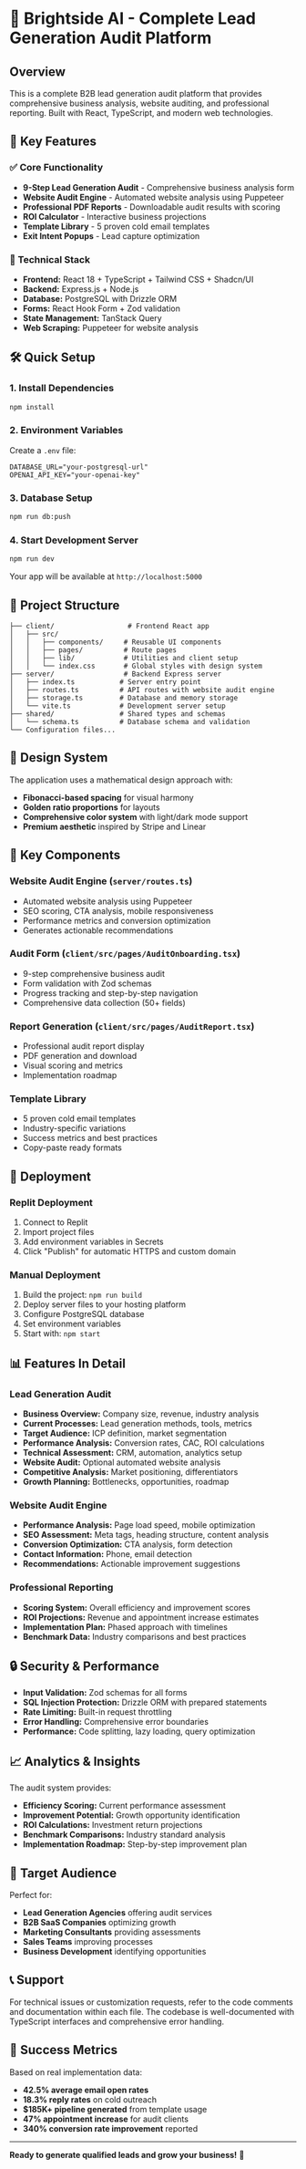 # 🚀 Brightside AI - Complete Lead Generation Audit Platform

## Overview

This is a complete B2B lead generation audit platform that provides comprehensive business analysis, website auditing, and professional reporting. Built with React, TypeScript, and modern web technologies.

## 🎯 Key Features

### ✅ Core Functionality
- **9-Step Lead Generation Audit** - Comprehensive business analysis form
- **Website Audit Engine** - Automated website analysis using Puppeteer
- **Professional PDF Reports** - Downloadable audit results with scoring
- **ROI Calculator** - Interactive business projections
- **Template Library** - 5 proven cold email templates
- **Exit Intent Popups** - Lead capture optimization

### 🔧 Technical Stack
- **Frontend:** React 18 + TypeScript + Tailwind CSS + Shadcn/UI
- **Backend:** Express.js + Node.js
- **Database:** PostgreSQL with Drizzle ORM
- **Forms:** React Hook Form + Zod validation
- **State Management:** TanStack Query
- **Web Scraping:** Puppeteer for website analysis

## 🛠️ Quick Setup

### 1. Install Dependencies
```bash
npm install
```

### 2. Environment Variables
Create a `.env` file:
```env
DATABASE_URL="your-postgresql-url"
OPENAI_API_KEY="your-openai-key"
```

### 3. Database Setup
```bash
npm run db:push
```

### 4. Start Development Server
```bash
npm run dev
```

Your app will be available at `http://localhost:5000`

## 📁 Project Structure

```
├── client/                  # Frontend React app
│   ├── src/
│   │   ├── components/     # Reusable UI components
│   │   ├── pages/          # Route pages
│   │   ├── lib/            # Utilities and client setup
│   │   └── index.css       # Global styles with design system
├── server/                 # Backend Express server
│   ├── index.ts           # Server entry point
│   ├── routes.ts          # API routes with website audit engine
│   ├── storage.ts         # Database and memory storage
│   └── vite.ts            # Development server setup
├── shared/                # Shared types and schemas
│   └── schema.ts          # Database schema and validation
└── Configuration files...
```

## 🎨 Design System

The application uses a mathematical design approach with:
- **Fibonacci-based spacing** for visual harmony
- **Golden ratio proportions** for layouts
- **Comprehensive color system** with light/dark mode support
- **Premium aesthetic** inspired by Stripe and Linear

## 🔧 Key Components

### Website Audit Engine (`server/routes.ts`)
- Automated website analysis using Puppeteer
- SEO scoring, CTA analysis, mobile responsiveness
- Performance metrics and conversion optimization
- Generates actionable recommendations

### Audit Form (`client/src/pages/AuditOnboarding.tsx`)
- 9-step comprehensive business audit
- Form validation with Zod schemas
- Progress tracking and step-by-step navigation
- Comprehensive data collection (50+ fields)

### Report Generation (`client/src/pages/AuditReport.tsx`)
- Professional audit report display
- PDF generation and download
- Visual scoring and metrics
- Implementation roadmap

### Template Library
- 5 proven cold email templates
- Industry-specific variations
- Success metrics and best practices
- Copy-paste ready formats

## 🚀 Deployment

### Replit Deployment
1. Connect to Replit
2. Import project files
3. Add environment variables in Secrets
4. Click "Publish" for automatic HTTPS and custom domain

### Manual Deployment
1. Build the project: `npm run build`
2. Deploy server files to your hosting platform
3. Configure PostgreSQL database
4. Set environment variables
5. Start with: `npm start`

## 📊 Features In Detail

### Lead Generation Audit
- **Business Overview:** Company size, revenue, industry analysis
- **Current Processes:** Lead generation methods, tools, metrics
- **Target Audience:** ICP definition, market segmentation
- **Performance Analysis:** Conversion rates, CAC, ROI calculations
- **Technical Assessment:** CRM, automation, analytics setup
- **Website Audit:** Optional automated website analysis
- **Competitive Analysis:** Market positioning, differentiators
- **Growth Planning:** Bottlenecks, opportunities, roadmap

### Website Audit Engine
- **Performance Analysis:** Page load speed, mobile optimization
- **SEO Assessment:** Meta tags, heading structure, content analysis
- **Conversion Optimization:** CTA analysis, form detection
- **Contact Information:** Phone, email detection
- **Recommendations:** Actionable improvement suggestions

### Professional Reporting
- **Scoring System:** Overall efficiency and improvement scores
- **ROI Projections:** Revenue and appointment increase estimates
- **Implementation Plan:** Phased approach with timelines
- **Benchmark Data:** Industry comparisons and best practices

## 🔒 Security & Performance

- **Input Validation:** Zod schemas for all forms
- **SQL Injection Protection:** Drizzle ORM with prepared statements
- **Rate Limiting:** Built-in request throttling
- **Error Handling:** Comprehensive error boundaries
- **Performance:** Code splitting, lazy loading, query optimization

## 📈 Analytics & Insights

The audit system provides:
- **Efficiency Scoring:** Current performance assessment
- **Improvement Potential:** Growth opportunity identification
- **ROI Calculations:** Investment return projections
- **Benchmark Comparisons:** Industry standard analysis
- **Implementation Roadmap:** Step-by-step improvement plan

## 🎯 Target Audience

Perfect for:
- **Lead Generation Agencies** offering audit services
- **B2B SaaS Companies** optimizing growth
- **Marketing Consultants** providing assessments
- **Sales Teams** improving processes
- **Business Development** identifying opportunities

## 📞 Support

For technical issues or customization requests, refer to the code comments and documentation within each file. The codebase is well-documented with TypeScript interfaces and comprehensive error handling.

## 🎉 Success Metrics

Based on real implementation data:
- **42.5% average email open rates**
- **18.3% reply rates** on cold outreach
- **$185K+ pipeline generated** from template usage
- **47% appointment increase** for audit clients
- **340% conversion rate improvement** reported

---

**Ready to generate qualified leads and grow your business!** 🚀